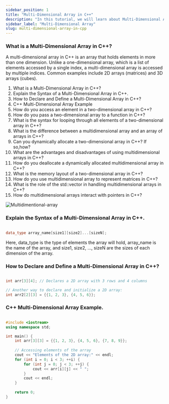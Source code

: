 ```yaml
---
sidebar_position: 1
title: "Multi-Dimensional Array in C++"
description: "In this tutorial, we will learn about Multi-Dimensional Arrays in C++ programming with the help of examples. A multi-dimensional array is an array of arrays. In C++, we can create a two-dimensional array, three-dimensional array, and so on."
sidebar_label: "Multi-Dimensional Array"
slug: multi-dimensional-array-in-cpp
---
```


### What is a Multi-Dimensional Array in C++?
A multi-dimensional array in C++ is an array that holds elements in more than one dimension. Unlike a one-dimensional array, which is a list of elements accessed by a single index, a multi-dimensional array is accessed by multiple indices. Common examples include 2D arrays (matrices) and 3D arrays (cubes).


1. What is a Multi-Dimensional Array in C++?
2. Explain the Syntax of a Multi-Dimensional Array in C++.
3. How to Declare and Define a Multi-Dimensional Array in C++?
4. C++ Multi-Dimensional Array Example
5. How do you access an element in a two-dimensional array in C++?
6. How do you pass a two-dimensional array to a function in C++?
7. What is the syntax for looping through all elements of a two-dimensional array in C++?
8. What is the difference between a multidimensional array and an array of arrays in C++?
9. Can you dynamically allocate a two-dimensional array in C++? If so,how?
10. What are the advantages and disadvantages of using multidimensional arrays in C++?
11. How do you deallocate a dynamically allocated multidimensional array in C++?
12. What is the memory layout of a two-dimensional array in C++?
13. How do you use multidimensional array to represent matrices in C++?
14. What is the role of the std::vector in handling multidimensional arrays in C++?
15. How do multidimensional arrays interact with pointers in C++?


![Multidimentional-array](../../static/img/day-10/multidimentional-array.png)


### Explain the Syntax of a Multi-Dimensional Array in C++.
```cpp

data_type array_name[size1][size2]...[sizeN];

```

Here, data_type is the type of elements the array will hold, array_name is the name of the array, and size1, size2, ..., sizeN are the sizes of each dimension of the array.


### How to Declare and Define a Multi-Dimensional Array in C++?
```cpp

int arr[3][4]; // Declares a 2D array with 3 rows and 4 columns

// Another way to declare and initialize a 2D array:
int arr2[2][3] = {{1, 2, 3}, {4, 5, 6}};

```

### C++ Multi-Dimensional Array Example.

```cpp

#include <iostream>
using namespace std;

int main() {
    int arr[3][3] = {{1, 2, 3}, {4, 5, 6}, {7, 8, 9}};
    
    // Accessing elements of the array
    cout << "Elements of the 2D array:" << endl;
    for (int i = 0; i < 3; ++i) {
        for (int j = 0; j < 3; ++j) {
            cout << arr[i][j] << " ";
        }
        cout << endl;
    }
    
    return 0;
}

```

